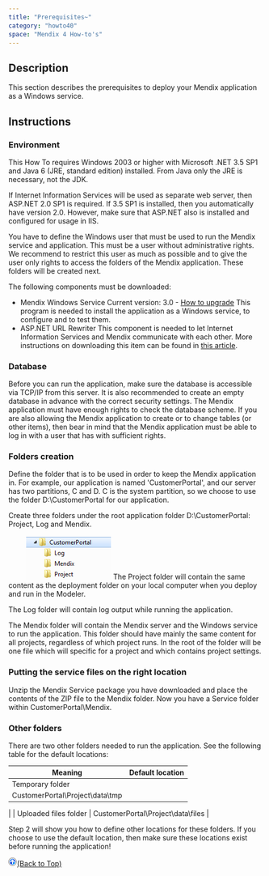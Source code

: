 ```yaml
---
title: "Prerequisites~"
category: "howto40"
space: "Mendix 4 How-to's"
---
```

## Description

This section describes the prerequisites to deploy your Mendix application as a Windows service.

## Instructions

### Environment

This How To requires Windows 2003 or higher with Microsoft .NET 3.5 SP1 and Java 6 (JRE, standard edition) installed. From Java only the JRE is necessary, not the JDK.

If Internet Information Services will be used as separate web server, then ASP.NET 2.0 SP1 is required. If 3.5 SP1 is installed, then you automatically have version 2.0\. However, make sure that ASP.NET also is installed and configured for usage in IIS.

You have to define the Windows user that must be used to run the Mendix service and application. This must be a user without administrative rights. We recommend to restrict this user as much as possible and to give the user only rights to access the folders of the Mendix application. These folders will be created next.

The following components must be downloaded:

*   Mendix Windows Service
    Current version: 3.0 - [How to upgrade](update-a-mendix-application~)
    This program is needed to install the application as a Windows service, to configure and to test them.
*   ASP.NET URL Rewriter
    This component is needed to let Internet Information Services and Mendix communicate with each other.
    More instructions on downloading this item can be found in [this article](set-up-internet-information-services~).

### Database

Before you can run the application, make sure the database is accessible via TCP/IP from this server. It is also recommended to create an empty database in advance with the correct security settings. The Mendix application must have enough rights to check the database scheme. If you are also allowing the Mendix application to create or to change tables (or other items), then bear in mind that the Mendix application must be able to log in with a user that has with sufficient rights.

### Folders creation

Define the folder that is to be used in order to keep the Mendix application in. For example, our application is named 'CustomerPortal', and our server has two partitions, C and D. C is the system partition, so we choose to use the folder D:\CustomerPortal for our application.

Create three folders under the root application folder D:\CustomerPortal: Project, Log and Mendix.

         ![](attachments/2621617/2752959.png)
The Project folder will contain the same content as the deployment folder on your local computer when you deploy and run in the Modeler.

The Log folder will contain log output while running the application.

The Mendix folder will contain the Mendix server and the Windows service to run the application. This folder should have mainly the same content for all projects, regardless of which project runs. In the root of the folder will be one file which will specific for a project and which contains project settings.

### Putting the service files on the right location

Unzip the Mendix Service package you have downloaded and place the contents of the ZIP file to the Mendix folder. Now you have a Service folder within CustomerPortal\Mendix.

### Other folders

There are two other folders needed to run the application. See the following table for the default locations:

| Meaning | Default location |
| --- | --- |
| Temporary folder
 | CustomerPortal\Project\data\tmp
 |
| Uploaded files folder
 | CustomerPortal\Project\data\files
 |

Step 2 will show you how to define other locations for these folders. If you choose to use the default location, then make sure these locations exist before running the application!

[![](attachments/819203/917564.png)](prerequisites~)[(Back to Top)](prerequisites~)